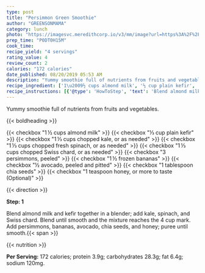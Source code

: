```yaml
---
type: post
title: "Persimmon Green Smoothie"
author: "GREENSONMAMA"
category: lunch
photo: "https://imagesvc.meredithcorp.io/v3/mm/image?url=https%3A%2F%2Fimages.media-allrecipes.com%2Fuserphotos%2F1641959.jpg"
prep_time: "P0DT0H15M"
cook_time: 
recipe_yield: "4 servings"
rating_value: 4
review_count: 2
calories: "172 calories"
date_published: 08/20/2019 05:53 AM
description: "Yummy smoothie full of nutrients from fruits and vegetables."
recipe_ingredient: ['1\u2009½ cups almond milk', '⅓ cup plain kefir', '1\u2009⅓ cups chopped kale, or as needed', '1\u2009⅓ cups chopped fresh spinach, or as needed', '1\u2009⅓ cups chopped Swiss chard, or as needed', '3 persimmons, peeled', '1\u2009½ frozen bananas', '½ avocado, peeled and pitted', '1 tablespoon chia seeds', '1 teaspoon honey, or more to taste']
recipe_instructions: [{'@type': 'HowToStep', 'text': 'Blend almond milk and kefir together in a blender; add kale, spinach, and Swiss chard. Blend until smooth and the mixture reaches the 4 cup mark. Add persimmons, bananas, avocado, chia seeds, and honey; puree until smooth.\n'}]
---
```


Yummy smoothie full of nutrients from fruits and vegetables. 

{{< boldheading >}}

{{< checkbox "1 ½ cups almond milk" >}}
{{< checkbox "⅓ cup plain kefir" >}}
{{< checkbox "1 ⅓ cups chopped kale, or as needed" >}}
{{< checkbox "1 ⅓ cups chopped fresh spinach, or as needed" >}}
{{< checkbox "1 ⅓ cups chopped Swiss chard, or as needed" >}}
{{< checkbox "3  persimmons, peeled" >}}
{{< checkbox "1 ½  frozen bananas" >}}
{{< checkbox "½  avocado, peeled and pitted" >}}
{{< checkbox "1 tablespoon chia seeds" >}}
{{< checkbox "1 teaspoon honey, or more to taste  (Optional)" >}}


{{< direction >}}

**Step: 1**

Blend almond milk and kefir together in a blender; add kale, spinach, and Swiss chard. Blend until smooth and the mixture reaches the 4 cup mark. Add persimmons, bananas, avocado, chia seeds, and honey; puree until smooth.{{< span >}}

{{< nutrition >}}

**Per Serving:** 172 calories; protein 3.9g; carbohydrates 28.3g; fat 6.4g; sodium 120mg.